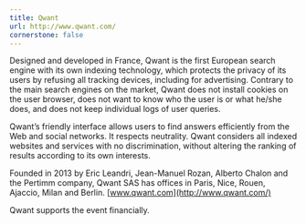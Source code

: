 ```yaml
---
title: Qwant
url: http://www.qwant.com/
cornerstone: false
---
```

Designed and developed in France, Qwant is the first European search
engine with its own indexing technology, which protects the privacy of
its users by refusing all tracking devices, including for advertising.
Contrary to the main search engines on the market, Qwant does not
install cookies on the user browser, does not want to know who the
user is or what he/she does, and does not keep individual logs of user
queries.

Qwant’s friendly interface allows users to find answers efficiently
from the Web and social networks. It respects neutrality. Qwant
considers all indexed websites and services with no discrimination,
without altering the ranking of results according to its own
interests.

Founded in 2013 by Eric Leandri, Jean-Manuel Rozan, Alberto Chalon and
the Pertimm company, Qwant SAS has offices in Paris, Nice, Rouen,
Ajaccio, Milan and Berlin.
[www.qwant.com](http://www.qwant.com/)

Qwant supports the event financially.
